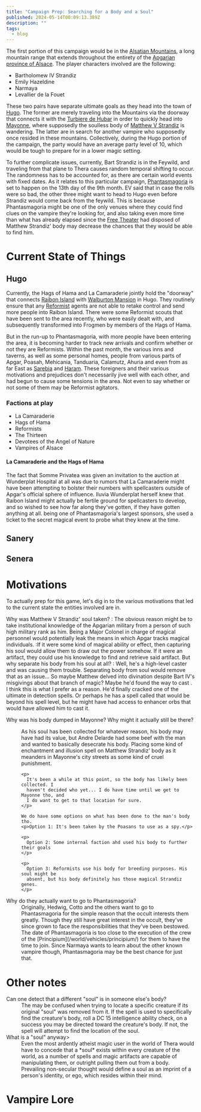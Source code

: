 ```yaml
---
title: "Campaign Prep: Searching for a Body and a Soul"
published: 2024-05-14T00:09:13.389Z
description: ""
tags:
  - blog
---
```


The first portion of this campaign would be in the
[Alsatian Mountains](/world/locations/alsatian-mountains/), a long mountain
range that extends throughout the entirety of the
[Apgarian](/world/locations/apgar/)
[province of Alsace](/world/locations/alsace/). The player characters
involved are the following:

* Bartholomew IV Strandiz
* Emily Hazeldine
* Narmaya
* Levallier de la Fouet

These two pairs have separate ultimate goals as they head into the town of
[Hugo](/world/locations/hugo/). The former are merely traveling into the
Mountains via the doorway that connects it with the
[Turbiere de Hubar](/world/locations/turbiere-de-hubar/) in order to quickly
head into [Mayonne](/world/locations/mayonne/), where supposedly the
soulless body of [Matthew V Strandiz](/world/characters/matthew-v-strandiz/)
is wandering. The latter are in search for another vampire who supposedly once
resided in these mountains. Collectively, during the Hugo portion of the
campaign, the party would have an average party level of 10, which would be
tough to prepare for in a lower magic setting.

To further complicate issues, currently, Bart Strandiz is in the Feywild, and
traveling from that plane to Thera causes random temporal shifting to occur. The
randomness has to be accounted for, as there are certain world events with fixed
dates. As it relates to this particular campaign,
[Phantasmagoria](/world/events/phantasmagoria/) is set to happen on the 13th
day of the 9th month. EV said that in case the rolls were so bad, the other
three might want to head to Hugo even before Strandiz would come back from the
feywild. This is because Phantasmagoria might be one of the only venues where
they could find clues on the vampire they're looking for, and also taking even
more time than what has already elapsed since the
[Free Theater](/world/organizations/free-theater/) had disposed of Matthew
Strandiz' body may decrease the chances that they would be able to find him.

# Current State of Things

## Hugo

Currently, the Hags of Hama and La Camaraderie jointly hold the "doorway" that
connects [Raibon Island](/world/locations/raibon-island/) with
[Walburton Mansion](/world/locations/walburton-mansion/) in Hugo. They routinely
ensure that any [Reformist](/world/religions/reformed-divine-masochist/)
agents are not able to retake control and send more people into Raibon Island.
There were some Reformist scouts that have been sent to the area recently, who
were easily dealt with, and subsequently transformed into Frogmen by members of
the Hags of Hama.

But in the run-up to Phantasmagoria, with more people have been entering the
area, it is becoming harder to track new arrivals and confirm whether or not
they are Reformists. Within the past month, the various inns and taverns, as
well as some personal homes, people from various parts of Apgar, Poasah,
Mehicania, Tanduaria, Calamutz, Ahuria and even from as far East as
[Sarebia](/world/locations/sarebia/) and
[Haram](/world/locations/haram/). These foreigners and their various
motivations and prejudices don't necessarily jive well with each other, and had
begun to cause some tensions in the area. Not even to say whether or not some of
them may be Reformist agitators.

### Factions at play

* La Camaraderie
* Hags of Hama
* Reformists
* The Thirteen
* Devotees of the Angel of Nature
* Vampires of Alsace

#### La Camaraderie and the Hags of Hama

The fact that Somme Privatea was given an invitation to the auction at
Wunderplat Hospital at all was due to rumors that La Camaraderie might have been
attempting to bolster their numbers with spellcasters outside of Apgar's
official sphere of influence. Iluvia Wunderplat herself knew that Raibon Island
might actually be fertile ground for spellcasters to develop, and so wished to
see how far along they've gotten, if they have gotten anything at all. being one
of Phantasmagoria's largest sponsors, she used a ticket to the secret magical
event to probe what they knew at the time.

## Sanery

## Senera

# Motivations

To actually prep for this game, let's dig in to the various motivations that led
to the current state the entities involved are in.

Why was Matthew V Strandiz' soul taken? : The obvious reason might be to take
institutional knowledge of the Apgarian military from a person of such high
military rank as him. Being a Major Colonel in charge of magical personnel would
potentially leak the means in which Apgar tracks magical individuals. :If it
were some kind of magical ability or effect, then capturing his soul would allow
them to draw out the power somehow. If it were an artifact, they could use his
knowledge to find and retrieve said artifact. But why separate his body from his
soul at all? : Well, he's a high-level caster and was causing them trouble.
Separating body from soul would remove that as an issue... So maybe Matthew
delved into divination despite Bart IV's misgivings about that branch of magic?
Maybe he'd found the way to cast <Spell name="scrying" />. I think this is what
I prefer as a reason. He'd finally cracked one of the ultimate in detection
spells. Or perhaps he has a spell called
<HomebrewSpell name="mass scrying" target="mass scrying" /> that would be beyond
his spell level, but he might have had access to enhancer orbs that would have
allowed him to cast it.

<dl>
  <dt>
    Why was his body dumped in Mayonne? Why might it actually still be there?
  </dt>

  <dd>
    <p>
      As his soul has been collected for whatever reason, his body may have had
      its value, but Andre Delarde had some beef with the man and wanted to
      basically desecrate his body. Placing some kind of enchantment and
      illusion spell on Matthew Strandiz' body as it meanders in Mayonne's city
      streets as some kind of cruel punishment.
    </p>

    <p>
      It's been a while at this point, so the body has likely been collected. I
      haven't decided who yet... I do have time until we get to Mayonne tho, and
      I do want to get to that location for sure.
    </p>

    We do have some options on what has been done to the man's body tho.
    <p>Option 1: It's been taken by the Poasans to use as a spy.</p>

    <p>
      Option 2: Some internal faction ahd used his body to further their goals
    </p>

    <p>
      Option 3: Reformists use his body for breeding purposes. His soul might be
      absent, but his body definitely has those magical Strandiz genes.
    </p>
  </dd>

  <dt>Why do they actually want to go to Phantasmagoria?</dt>

  <dd>
    Originally, Hedwig, Cotto and the others want to go to Phantasmagoria for
    the simple reason that the occult interests them greatly. Though they still
    have great interest in the occult, they've since grown to face the
    responsibilities that they've been bestowed. The date of Phantasmagoria is
    too close to the execution of the crew of the
    [Principium](/world/vehicles/principium/) for them to have the time to
    join. Since Narmaya wants to learn about the other known vampire though,
    Phantasmagoria may be the best chance for just that.
  </dd>
</dl>

# Other notes

<dl>
  <dt>Can one detect that a different "soul" is in someone else's body?</dt>

  <dd>
    The <Spell name="locate creature" /> may be confused when trying to locate a
    specific creature if its original "soul" was removed from it. If the spell
    is used to specifically find the creature's body, roll a DC 15 intelligence
    ability check, on a success you may be directed toward the creature's body.
    If not, the spell will attempt to find the location of the soul.
  </dd>

  <dt>What is a "soul" anyway></dt>

  <dd>
    Even the most ardently atheist magic user in the world of Thera would have
    to concede that a *soul* exists within every creature of the world, as a
    number of spells and magic artifacts are capable of manipulating them, or
    outright pulling them out from a body. Prevailing non-secular thought would
    define a soul as an imprint of a person's identity, or ego, which resides
    within their mind.
  </dd>
</dl>

# Vampire Lore
